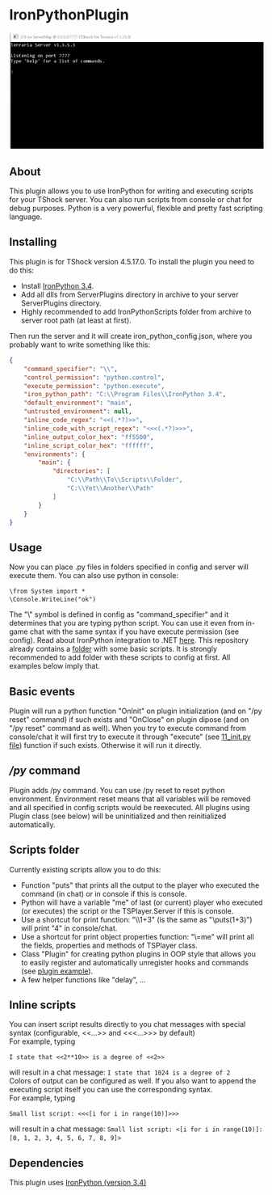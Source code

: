 # IronPythonPlugin
![](ConsoleExample.gif)

## About
This plugin allows you to use IronPython for writing and executing scripts for your TShock server.
You can also run scripts from console or chat for debug purposes.
Python is a very powerful, flexible and pretty fast scripting language.

## Installing
This plugin is for TShock version 4.5.17.0.
To install the plugin you need to do this:
* Install [IronPython 3.4](https://ironpython.net/download/).
* Add all dlls from ServerPlugins directory in archive to your server ServerPlugins directory.
* Highly recommended to add IronPythonScripts folder from archive to server root path (at least at first).

Then run the server and it will create iron_python_config.json, where you probably want to write something like this:
```json
{
	"command_specifier": "\\",
	"control_permission": "python.control",
	"execute_permission": "python.execute",
	"iron_python_path": "C:\\Program Files\\IronPython 3.4",
	"default_environment": "main",
	"untrusted_environment": null,
	"inline_code_regex": "<<(.*?)>>",
	"inline_code_with_script_regex": "<<<(.*?)>>>",
	"inline_output_color_hex": "ff5500",
	"inline_script_color_hex": "ffffff",
	"environments": {
		"main": {
			"directories": [
				"C:\\Path\\To\\Scripts\\Folder",
				"C:\\Yet\\Another\\Path"
			]
		}
	}
}
```

## Usage
Now you can place .py files in folders specified in config and server will execute them.
You can also use python in console:
```
\from System import *
\Console.WriteLine("ok")
```
The "\\" symbol is defined in config as "command_specifier" and it determines that you are typing python script.
You can use it even from in-game chat with the same syntax if you have execute permission (see config).
Read about IronPython integration to .NET [here](https://ironpython.net/documentation/dotnet/).
This repository already contains a [folder](IronPythonScripts) with some basic scripts.
It is strongly recommended to add folder with these scripts to config at first. All examples below imply that.

## Basic events
Plugin will run a python function "OnInit" on plugin initialization (and on "/py reset" command) if such exists and
"OnClose" on plugin dipose (and on "/py reset" command as well).
When you try to execute command from console/chat it will first try to execute it through "execute" (see [11_init.py file](IronPythonScripts/11_init.py)) function if such exists.
Otherwise it will run it directly.

## */py* command
Plugin adds /py command. You can use /py reset to reset python environment. Environment reset means that all
variables will be removed and all specified in config scripts would be reexecuted.
All plugins using Plugin class (see below) will be uninitialized and then reinitialized automatically.

## Scripts folder
Currently existing scripts allow you to do this:
* Function "puts" that prints all the output to the player who executed the command (in chat) or in console if this is console.
* Python will have a variable "me" of last (or current) player who executed (or executes) the script or the TSPlayer.Server if this is console.
* Use a shortcut for print function: "\\\\1+3" (is the same as "\puts(1+3)") will print "4" in console/chat.
* Use a shortcut for print object properties function: "\\=me" will print all the fields, properties and methods of TSPlayer class.
* Class "Plugin" for creating python plugins in OOP style that allows you to easily register and automatically unregister hooks and commands (see [plugin example](IronPythonScripts/plugin_example.py)).
* A few helper functions like "delay", ...

## Inline scripts
You can insert script results directly to you chat messages with special syntax (configurable, <<...>> and <<<...>>> by default)\
For example, typing
```
I state that <<2**10>> is a degree of <<2>>
```
will result in a chat message: `I state that 1024 is a degree of 2`\
Colors of output can be configured as well. If you also want to append the executing script itself you can use the corresponding syntax.\
For example, typing
```
Small list script: <<<[i for i in range(10)]>>>
```
will result in a chat message: `Small list script: <[i for i in range(10)]: [0, 1, 2, 3, 4, 5, 6, 7, 8, 9]>`

## Dependencies
This plugin uses [IronPython (version 3.4)](https://github.com/IronLanguages/ironpython3)
